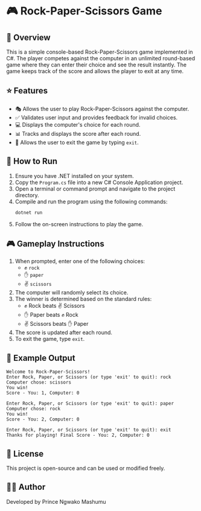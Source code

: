 # 🎮 Rock-Paper-Scissors Game

## 📝 Overview
This is a simple console-based Rock-Paper-Scissors game implemented in C#. The player competes against the computer in an unlimited round-based game where they can enter their choice and see the result instantly. The game keeps track of the score and allows the player to exit at any time.

## ⭐ Features
- 🎭 Allows the user to play Rock-Paper-Scissors against the computer.
- ✅ Validates user input and provides feedback for invalid choices.
- 💻 Displays the computer's choice for each round.
- 📊 Tracks and displays the score after each round.
- 🚪 Allows the user to exit the game by typing `exit`.

## 🚀 How to Run
1. Ensure you have .NET installed on your system.
2. Copy the `Program.cs` file into a new C# Console Application project.
3. Open a terminal or command prompt and navigate to the project directory.
4. Compile and run the program using the following commands:
   ```sh
   dotnet run
   ```
5. Follow the on-screen instructions to play the game.

## 🎮 Gameplay Instructions
1. When prompted, enter one of the following choices:
   - ✊ `rock`
   - ✋ `paper`
   - ✌️ `scissors`
2. The computer will randomly select its choice.
3. The winner is determined based on the standard rules:
   - ✊ Rock beats ✌️ Scissors
   - ✋ Paper beats ✊ Rock
   - ✌️ Scissors beats ✋ Paper
4. The score is updated after each round.
5. To exit the game, type `exit`.

## 📌 Example Output
```
Welcome to Rock-Paper-Scissors!
Enter Rock, Paper, or Scissors (or type 'exit' to quit): rock
Computer chose: scissors
You win!
Score - You: 1, Computer: 0

Enter Rock, Paper, or Scissors (or type 'exit' to quit): paper
Computer chose: rock
You win!
Score - You: 2, Computer: 0

Enter Rock, Paper, or Scissors (or type 'exit' to quit): exit
Thanks for playing! Final Score - You: 2, Computer: 0
```

## 📜 License
This project is open-source and can be used or modified freely.

## 👨‍💻 Author
Developed by Prince Ngwako Mashumu

